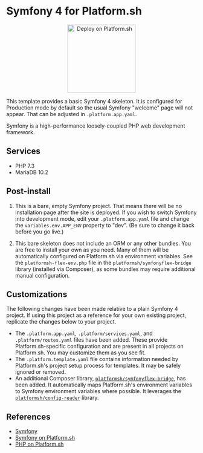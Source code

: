 # Symfony 4 for Platform.sh

<p align="center">
<a href="https://console.platform.sh/projects/create-project?template=https://raw.githubusercontent.com/platformsh/template-builder/master/templates/symfony4/.platform.template.yaml&utm_content=symfony4&utm_source=github&utm_medium=button&utm_campaign=deploy_on_platform">
    <img src="https://platform.sh/images/deploy/lg-blue.svg" alt="Deploy on Platform.sh" width="180px" />
</a>
</p>

This template provides a basic Symfony 4 skeleton.  It is configured for Production mode by default so the usual Symfony "welcome" page will not appear.  That can be adjusted in `.platform.app.yaml`.

Symfony is a high-performance loosely-coupled PHP web development framework.

## Services

* PHP 7.3
* MariaDB 10.2

## Post-install

1. This is a bare, empty Symfony project.  That means there will be no installation page after the site is deployed.  If you wish to switch Symfony into development mode, edit your `.platform.app.yaml` file and change the `variables.env.APP_ENV` property to "dev".  (Be sure to change it back before you go live.)

2. This bare skeleton does not include an ORM or any other bundles.  You are free to install your own as you need.  Many of them will be automatically configured on Platform.sh via environment variables.  See the `platformsh-flex-env.php` file in the `platformsh/symfonyflex-bridge` library (installed via Composer), as some bundles may require additional manual configuration.

## Customizations

The following changes have been made relative to a plain Symfony 4 project.  If using this project as a reference for your own existing project, replicate the changes below to your project.

* The `.platform.app.yaml`, `.platform/services.yaml`, and `.platform/routes.yaml` files have been added.  These provide Platform.sh-specific configuration and are present in all projects on Platform.sh.  You may customize them as you see fit.
* The `.platform.template.yaml` file contains information needed by Platform.sh's project setup process for templates.  It may be safely ignored or removed.
* An additional Composer library, [`platformsh/symfonyflex-bridge`](https://github.com/platformsh/symfonyflex-bridge), has been added.  It automatically maps Platform.sh's environment variables to Symfony environment variables where possible.  It leverages the [`platformsh/config-reader`](https://github.com/platformsh/config-reader-php) library.

## References

* [Symfony](https://symfony.com/)
* [Symfony on Platform.sh](https://docs.platform.sh/frameworks/symfony.html)
* [PHP on Platform.sh](https://docs.platform.sh/languages/php.html)
